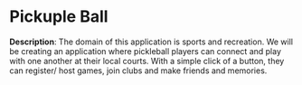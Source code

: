 # Pickuple Ball

**Description**: The domain of this application is sports and recreation. We will be creating an application where pickleball players can connect and play with one another at their local courts. With a simple click of a button, they can register/ host games, join clubs and make friends and memories.
